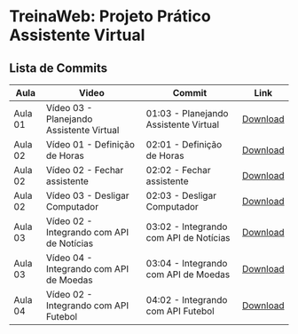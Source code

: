 # TreinaWeb: Projeto Prático Assistente Virtual

## Lista de Commits

Aula | Video | Commit | Link
------ | ------ | ------ | ------
Aula 01 | Vídeo 03 - Planejando Assistente Virtual | 01:03 - Planejando Assistente Virtual | [Download](https://github.com/treinaweb/treinaweb-PNL-desenvolvendo-assistente-virtual-de-audio-com-python/archive/6039f63c330fc5906888023048f50104b1a70aca.zip)
Aula 02 | Vídeo 01 - Definição de Horas | 02:01 - Definição de Horas | [Download](https://github.com/treinaweb/treinaweb-PNL-desenvolvendo-assistente-virtual-de-audio-com-python/archive/ef0878a75266e43e9a740ae7d2e09f5f444acbdd.zip)
Aula 02 | Vídeo 02 - Fechar assistente | 02:02 - Fechar assistente | [Download](https://github.com/treinaweb/treinaweb-PNL-desenvolvendo-assistente-virtual-de-audio-com-python/archive/f8fcb98d901672bd18c87e9b4754e297e0085bfc.zip)
Aula 02 | Vídeo 03 - Desligar Computador | 02:03 - Desligar Computador | [Download](https://github.com/treinaweb/treinaweb-PNL-desenvolvendo-assistente-virtual-de-audio-com-python/archive/0da86eed49e29d86176241d85ee156aab3b4a290.zip)
Aula 03 | Vídeo 02 - Integrando com API de Notícias | 03:02 - Integrando com API de Notícias | [Download](https://github.com/treinaweb/treinaweb-PNL-desenvolvendo-assistente-virtual-de-audio-com-python/archive/518f41f4e6a58e2585a47846566a28ada97b21d6.zip)
Aula 03 | Vídeo 04 - Integrando com API de Moedas | 03:04 - Integrando com API de Moedas | [Download](https://github.com/treinaweb/treinaweb-PNL-desenvolvendo-assistente-virtual-de-audio-com-python/archive/84b51abb71bc22fc144d4e0679b0c120bc53a11e.zip)
Aula 04 | Vídeo 02 - Integrando com API Futebol | 04:02 - Integrando com API Futebol | [Download](https://github.com/treinaweb/treinaweb-PNL-desenvolvendo-assistente-virtual-de-audio-com-python/archive/bbaabcd5e62de9e4949faae45c1250e5a1d1c917.zip)

